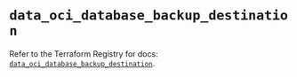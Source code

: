 # `data_oci_database_backup_destination`

Refer to the Terraform Registry for docs: [`data_oci_database_backup_destination`](https://registry.terraform.io/providers/hashicorp/oci/7.19.0/docs/data-sources/database_backup_destination).

